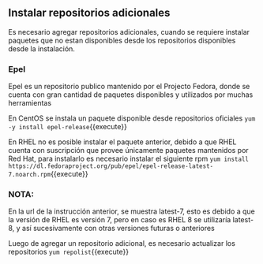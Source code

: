 ## Instalar repositorios adicionales
Es necesario agregar repositorios adicionales, cuando se requiere instalar paquetes que no estan disponibles desde los repositorios disponibles desde la instalación.

### Epel
Epel es un repositorio publico mantenido por el Projecto Fedora, donde se cuenta con gran cantidad de paquetes disponibles y utilizados por muchas herramientas

En CentOS se instala un paquete disponible desde repositorios oficiales
`yum -y install epel-release`{{execute}}

En RHEL no es posible instalar el paquete anterior, debido a que RHEL cuenta con suscripción que provee únicamente paquetes mantenidos por Red Hat, para instalarlo es necesario instalar el siguiente rpm
`yum install https://dl.fedoraproject.org/pub/epel/epel-release-latest-7.noarch.rpm`{{execute}}

### NOTA:
En la url de la instrucción anterior, se muestra latest-7, esto es debido a que la versión de RHEL es versión 7, pero en caso es RHEL 8 se utilizaría latest-8, y así sucesivamente con otras versiones futuras o anteriores

Luego de agregar un repositorio adicional, es necesario actualizar los repositorios
`yum repolist`{{execute}}